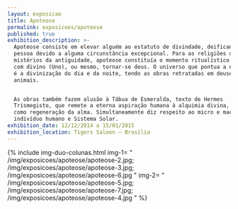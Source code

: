 ```yaml
---
layout: exposicao
title: Apoteose
permalink: exposicoes/apoteose
published: true
exhibition_description: >-
  Apoteose consiste em elevar alguém ao estatuto de divindade, deificando uma
  pessoa devido a alguma circunstância excepcional. Para as religiões de
  mistérios da antiguidade, apoteose constituía o momento ritualístico da união
  com divino (Uno), ou mesmo, tornar-se deus. O universo que pontua a exposição
  é a divinização do dia e da noite, tendo as obras retratadas em deuses e
  animais.


  As obras também fazem alusão à Tábua de Esmeralda, texto de Hermes
  Trismegisto, que remete a eterna aspiração humana à alquimia divina, entendida
  como regeneração da alma. Simultaneamente diz respeito ao micro e macrocosmos,
  indivíduo humano e Sistema Solar.
exhibition_date: 12/12/2014 a 15/01/2015
exhibition_location: Tigers Saloon – Brasília
---
```


{% include img-duo-colunas.html
	img-1=
	"
	/img/exposicoes/apoteose/apoteose-2.jpg;
	/img/exposicoes/apoteose/apoteose-3.jpg;
	/img/exposicoes/apoteose/apoteose-6.jpg
	"
	img-2=
	"
	/img/exposicoes/apoteose/apoteose-5.jpg;
	/img/exposicoes/apoteose/apoteose-7.jpg;
	/img/exposicoes/apoteose/apoteose-4.jpg
	"
%}
